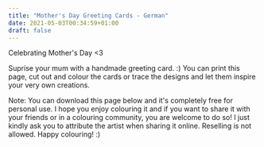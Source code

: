 ```yaml
---
title: "Mother's Day Greeting Cards - German"
date: 2021-05-03T00:34:59+01:00
draft: false
---
```

Celebrating Mother's Day <3

Suprise your mum with a handmade greeting card. :) You can print this page, cut out and colour the cards or trace the designs and let them inspire your very own creations. 

Note: You can download this page below and it's completely free for personal use. I hope you enjoy colouring it and if you want to share it with your friends or in a colouring community, you are welcome to do so! I just kindly ask you to attribute the artist when sharing it online. Reselling is not allowed. Happy colouring! :)